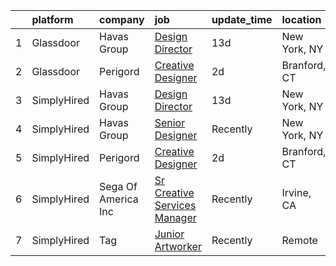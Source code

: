 

|    | platform    | company             | job                                                                                                                                                                                                                                                                                     | update_time   | location     |
|---:|:------------|:--------------------|:----------------------------------------------------------------------------------------------------------------------------------------------------------------------------------------------------------------------------------------------------------------------------------------|:--------------|:-------------|
|  1 | Glassdoor   | Havas Group         | [Design Director](https://www.glassdoor.com/partner/jobListing.htm?pos=102&ao=1136043&s=58&guid=0000018224b3a346a155fce4fe75e812&src=GD_JOB_AD&t=SR&vt=w&cs=1_fa0d12a1&cb=1658473128950&jobListingId=1007993537983&jrtk=3-0-1g8ib78sdkujp801-1g8ib78stjflt800-57b85d65598b82f7-)        | 13d           | New York, NY |
|  2 | Glassdoor   | Perigord            | [Creative Designer](https://www.glassdoor.com/partner/jobListing.htm?pos=101&ao=1136043&s=58&guid=0000018224b3a346a155fce4fe75e812&src=GD_JOB_AD&t=SR&vt=w&ea=1&cs=1_f0a003e7&cb=1658473128950&jobListingId=1008016236562&jrtk=3-0-1g8ib78sdkujp801-1g8ib78stjflt800-2d2da7d0de16f4a9-) | 2d            | Branford, CT |
|  3 | SimplyHired | Havas Group         | [Design Director](https://www.simplyhired.com/job/g9cpQpFs2CYEee5ADRe5RsISAoMSawJlLBxLSyjYTCdbtO9uCDz61Q?q=creative+artworker)                                                                                                                                                          | 13d           | New York, NY |
|  4 | SimplyHired | Havas Group         | [Senior Designer](https://www.simplyhired.com/job/Ufnn0ntlF8zhs3BC_pTwoVRY-qkuORpMwQEYesU5fJshcmSuNnTahQ?q=creative+artworker)                                                                                                                                                          | Recently      | New York, NY |
|  5 | SimplyHired | Perigord            | [Creative Designer](https://www.simplyhired.com/job/vlyB3tmecvpjVjGFR6T5AdeVavhbe36i0AfSywo44g2ozW67UEHMug?q=creative+artworker)                                                                                                                                                        | 2d            | Branford, CT |
|  6 | SimplyHired | Sega Of America Inc | [Sr Creative Services Manager](https://www.simplyhired.com/job/9YF_1yT0W8DRWaXON1hbMgSAsjZYHgEtsJ5LYUCpzoub8VqZBS_C9w?q=creative+artworker)                                                                                                                                             | Recently      | Irvine, CA   |
|  7 | SimplyHired | Tag                 | [Junior Artworker](https://www.simplyhired.com/job/hlo-U83LVO0wc3WpfZ6i19hswf8VgkIu-UIbYVpoDKJeJejVZ7npVA?q=creative+artworker)                                                                                                                                                         | Recently      | Remote       |